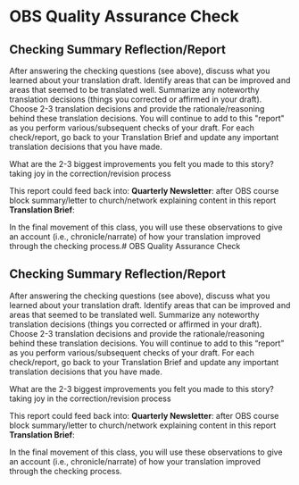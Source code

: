 
# OBS Quality Assurance Check

## Checking Summary Reflection/Report

After answering the checking questions (see above), discuss what you learned about your translation draft. Identify areas that can be improved and areas that seemed to be translated well. Summarize any noteworthy translation decisions (things you corrected or affirmed in your draft). Choose 2-3 translation decisions and provide the rationale/reasoning behind these translation decisions. You will continue to add to this "report" as you perform various/subsequent checks of your draft. For each check/report, go back to your Translation Brief and update any important translation decisions that you have made.

What are the 2-3 biggest improvements you felt you made to this story? taking joy in the correction/revision process


This report could feed back into: 
**Quarterly Newsletter**: after OBS course block summary/letter to church/network explaining content in this report
**Translation Brief**: 

In the final movement of this class, you will use these observations to give an account (i.e., chronicle/narrate) of how your translation improved through the checking process.# OBS Quality Assurance Check

## Checking Summary Reflection/Report

After answering the checking questions (see above), discuss what you learned about your translation draft. Identify areas that can be improved and areas that seemed to be translated well. Summarize any noteworthy translation decisions (things you corrected or affirmed in your draft). Choose 2-3 translation decisions and provide the rationale/reasoning behind these translation decisions. You will continue to add to this “report” as you perform various/subsequent checks of your draft. For each check/report, go back to your Translation Brief and update any important translation decisions that you have made.

What are the 2-3 biggest improvements you felt you made to this story? taking joy in the correction/revision process

This report could feed back into:
**Quarterly Newsletter**: after OBS course block summary/letter to church/network explaining content in this report
**Translation Brief**:

In the final movement of this class, you will use these observations to give an account (i.e., chronicle/narrate) of how your translation improved through the checking process.
